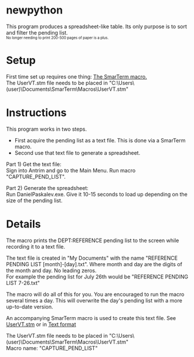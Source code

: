 # newpython

This program produces a spreadsheet-like table. Its only purpose is to sort and filter the pending list.  
<sub><sup>No longer needing to print 200-500 pages of paper is a plus.</sup></sub>

# Setup
First time set up requires one thing: [The SmarTerm macro.](https://github.com/dpaskal/newpython/blob/master/UserVT.stm)  
The UserVT.stm file needs to be placed in "C:\Users\\(user)\Documents\SmarTerm\Macros\UserVT.stm"  

# Instructions  
This program works in two steps.  
* First acquire the pending list as a text file. This is done via a SmarTerm macro.   
* Second use that text file to generate a spreadsheet.

Part 1) Get the text file:  
Sign into Antrim and go to the Main Menu. Run macro "CAPTURE_PEND_LIST".

Part 2) Generate the spreadsheet:  
Run DanielPaskalev.exe. Give it 10-15 seconds to load up depending on the size of the pending list. 

# Details

The macro prints the DEPT:REFERENCE pending list to the screen while recording it to a text file.

The text file is created in "My Documents" with the name "REFERENCE PENDING LIST [month]-[day].txt". Where month and day are the digits of the month and day. No leading zeros.  
For example the pending list for July 26th would be "REFERENCE PENDING LIST 7-26.txt"  

The macro will do all of this for you. You are encouraged to run the macro several times a day. This will overwrite the day's pending list with a more up-to-date version.


An accompanying SmarTerm macro is used to create this text file. See [UserVT.stm](https://github.com/dpaskal/newpython/blob/master/UserVT.stm) or in [Text format](https://0bin.net/paste/W46-CwVSK8K0Lcfp#wN1opncV7E2R+AI-JPko++iSPiie0slujtKgD3Fk3+S)  

The UserVT.stm file needs to be placed in "C:\Users\\(user)\Documents\SmarTerm\Macros\UserVT.stm"  
Macro name: "CAPTURE_PEND_LIST"
